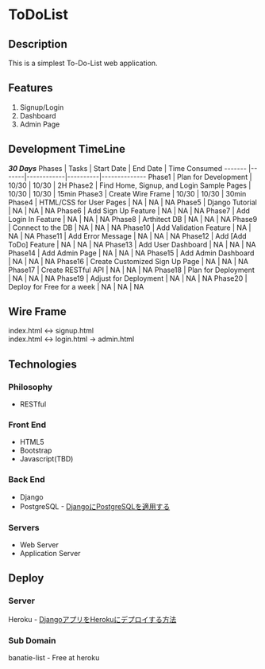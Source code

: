 # ToDoList

## Description
This is a simplest To-Do-List web application.

## Features
1. Signup/Login
2. Dashboard
3. Admin Page

## Development TimeLine
__*30 Days*__
Phases  | Tasks | Start Date | End Date | Time Consumed
------- |-------|------------|----------|--------------
Phase1  | Plan for Development | 10/30 | 10/30 | 2H
Phase2  | Find Home, Signup, and Login Sample Pages | 10/30 | 10/30 | 15min
Phase3  | Create Wire Frame | 10/30 | 10/30 | 30min
Phase4  | HTML/CSS for User Pages | NA | NA | NA
Phase5  | Django Tutorial | NA | NA | NA
Phase6  | Add Sign Up Feature | NA | NA | NA
Phase7  | Add Login In Feature | NA | NA | NA
Phase8  | Arthitect DB | NA | NA | NA
Phase9  | Connect to the DB | NA | NA | NA
Phase10 | Add Validation Feature | NA | NA | NA
Phase11 | Add Error Message | NA | NA | NA
Phase12 | Add [Add ToDo] Feature | NA | NA | NA
Phase13 | Add User Dashboard | NA | NA | NA
Phase14 | Add Admin Page | NA | NA | NA
Phase15 | Add Admin Dashboard | NA | NA | NA
Phase16 | Create Customized Sign Up Page | NA | NA | NA
Phase17 | Create RESTful API | NA | NA | NA
Phase18 | Plan for Deployment | NA | NA | NA
Phase19 | Adjust for Deployment | NA | NA | NA
Phase20 | Deploy for Free for a week | NA | NA | NA

## Wire Frame
index.html <-> signup.html <br>
index.html <-> login.html  -> admin.html

## Technologies
### Philosophy
* RESTful

### Front End
* HTML5
* Bootstrap
* Javascript(TBD)

### Back End
* Django
* PostgreSQL - [DjangoにPostgreSQLを適用する](https://qiita.com/shigechioyo/items/9b5a03ceead6e5ec87ec)


### Servers
* Web Server <br>
* Application Server

## Deploy
### Server
Heroku - [DjangoアプリをHerokuにデプロイする方法](https://qiita.com/frosty/items/66f5dff8fc723387108c)

### Sub Domain
banatie-list - Free at heroku
